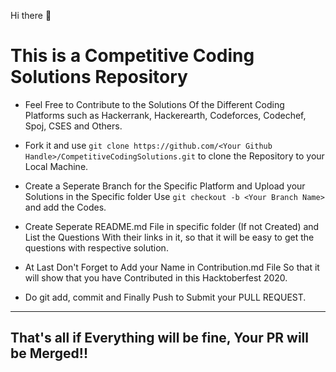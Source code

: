 Hi there 👋

# This is a Competitive Coding Solutions Repository

-  Feel Free to Contribute to the Solutions Of the Different Coding Platforms such as Hackerrank, Hackerearth, Codeforces, Codechef, Spoj, CSES and Others. 

-  Fork it and use `git clone https://github.com/<Your Github Handle>/CompetitiveCodingSolutions.git` to clone the Repository to your Local Machine.

-  Create a Seperate Branch for the Specific Platform and Upload your Solutions in the Specific folder Use `git checkout -b <Your Branch Name>` and add the Codes.

-  Create Seperate README.md File in specific folder (If not Created) and List the Questions With their links in it, so that it will be easy to get the questions with respective  solution.

-  At Last Don't Forget to Add your Name in Contribution.md File So that it will show that you have Contributed in this Hacktoberfest 2020.

-  Do git add, commit and Finally Push to Submit your PULL REQUEST.
---
## That's all if Everything will be fine, Your PR will be Merged!!
